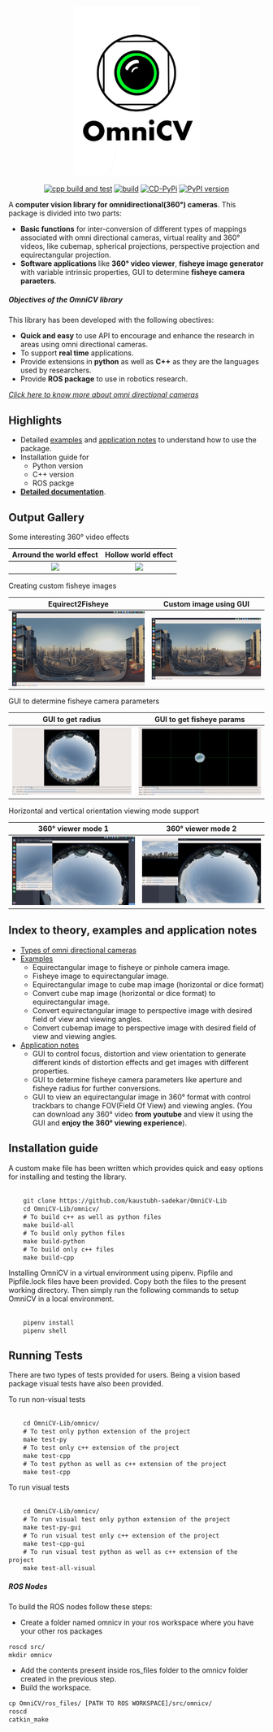 <p align="center">
  <img width="250" src="logo.png">
</p>


<p align="center">
  <a href="https://github.com/kaustubh-sadekar/OmniCV-Lib/actions?query=workflow%3Acpp-build-test"><img alt="cpp build and test" src="https://github.com/kaustubh-sadekar/OmniCV-Lib/workflows/cpp-build-test/badge.svg"></a>
  <a href="https://github.com/kaustubh-sadekar/OmniCV-Lib/actions?query=workflow%3Apython-build-test"><img alt="build" src="https://github.com/kaustubh-sadekar/OmniCV-Lib/workflows/python-build-test/badge.svg"></a>
  <a href="https://github.com/kaustubh-sadekar/OmniCV-Lib/actions?query=workflow%3ACD-PyPi"><img alt="CD-PyPi" src="https://github.com/kaustubh-sadekar/OmniCV-Lib/workflows/CD-PyPi/badge.svg"></a>
  <a href="https://badge.fury.io/py/omnicv"><img src="https://badge.fury.io/py/omnicv.svg" alt="PyPI version" height="18"></a>
</p>


A **computer vision library for omnidirectional(360&deg;) cameras**. This package is divided into two parts:
* **Basic functions** for inter-conversion of different types of mappings associated with omni directional cameras, virtual reality and 360&deg; videos, like cubemap, spherical projections, perspective projection and equirectangular projection.
* **Software applications** like **360&deg; video viewer**, **fisheye image generator** with variable intrinsic properties, GUI to determine **fisheye camera paraeters**.

##### Objectives of the OmniCV library
This library has been developed with the following obectives:
* **Quick and easy** to use API to encourage and enhance the research in areas using omni directional cameras.
* To support **real time** applications.
* Provide extensions in **python** as well as **C++** as they are the languages used by researchers.
* Provide **ROS package** to use in robotics research.

[*Click here to know more about omni directional cameras*](omnidir-cameras.md)

## Highlights 
* Detailed [examples](Examples/README.md) and [application notes](applications/README.md) to understand how to use the package.
* Installation guide for 
  * Python version
  * C++ version
  * ROS packge
* [**Detailed documentation**](https://kaustubh-sadekar.github.io/OmniCV-Lib/).

## Output Gallery

Some interesting 360&deg; video effects

Arround the world effect             |  Hollow world effect 
:-------------------------:|:-------------------------:
![](gifs/eqrect2FisheyeFet2.gif)  |  ![](gifs/eqrect2FisheyeFet1.gif)

Creating custom fisheye images 

Equirect2Fisheye             |  Custom image using GUI 
:-------------------------:|:-------------------------:
![](gifs/eqrect2fisheye.gif)  |  ![](gifs/eqrect2Fisheye.gif)

GUI to determine fisheye camera parameters

GUI to get radius        |  GUI to get fisheye params
:-------------------------:|:-------------------------:
![](gifs/getRadius.gif)  |  ![](gifs/FisheyeParams.gif)

Horizontal and vertical orientation viewing mode support

360&deg; viewer mode 1        |  360&deg; viewer mode 2
:-------------------------:|:-------------------------:
![](gifs/360Viewer2.gif)  |  ![](gifs/360Viewer3.gif)


## Index to theory, examples and application notes
* [Types of omni directional cameras](omnidir-cameras.md)
* [Examples](Examples/README.md)
  * Equirectangular image to fisheye or pinhole camera image.
  * Fisheye image to equirectangular image.
  * Equirectangular image to cube map image (horizontal or dice format)
  * Convert cube map image (horizontal or dice format) to equirectangular image.
  * Convert equirectangular image to perspective image with desired field of view and viewing angles.
  * Convert cubemap image to perspective image with desired field of view and viewing angles.
* [Application notes](applications/README.md)
  * GUI to control focus, distortion and view orientation to generate different kinds of distortion effects and get images with different properties.
  * GUI to determine fisheye camera parameters like aperture and fisheye radius for further conversions.
  * GUI to view an equirectangular image in 360&deg; format with control trackbars to change FOV(Field Of View) and viewing angles. (You can download any 360&deg; video **from youtube** and view it using the GUI and **enjoy the 360&deg; viewing experience**).

## Installation guide
A custom make file has been written which provides quick and easy options for installing and testing the library.

```shell

    git clone https://github.com/kaustubh-sadekar/OmniCV-Lib
    cd OmniCV-Lib/omnicv/
    # To build c++ as well as python files
    make build-all
    # To build only python files
    make build-python
    # To build only c++ files
    make build-cpp
 ```

Installing OmniCV in a virtual environment using pipenv. Pipfile and Pipfile.lock files have been provided. Copy both the files to the present working directory. Then simply run the following commands to setup OmniCV in a local environment.

```shell

    pipenv install
    pipenv shell    
```

## Running Tests

There are two types of tests provided for users. Being a vision based package visual tests have also been provided.

To run non-visual tests

```shell

    cd OmniCV-Lib/omnicv/
    # To test only python extension of the project
    make test-py
    # To test only c++ extension of the project
    make test-cpp
    # To test python as well as c++ extension of the project
    make test-cpp
```

To run visual tests

```shell

    cd OmniCV-Lib/omnicv/
    # To run visual test only python extension of the project
    make test-py-gui
    # To run visual test only c++ extension of the project
    make test-cpp-gui
    # To run visual test python as well as c++ extension of the project
    make test-all-visual
```

##### ROS Nodes
To build the ROS nodes follow these steps:
* Create a folder named omnicv in your ros workspace where you have your other ros packages

```shell
roscd src/
mkdir omnicv
```
* Add the contents present inside ros_files folder to the omnicv folder created in the previous step.
* Build the workspace.

```shell
cp OmniCV/ros_files/ [PATH TO ROS WORKSPACE]/src/omnicv/
roscd
catkin_make
```
```
